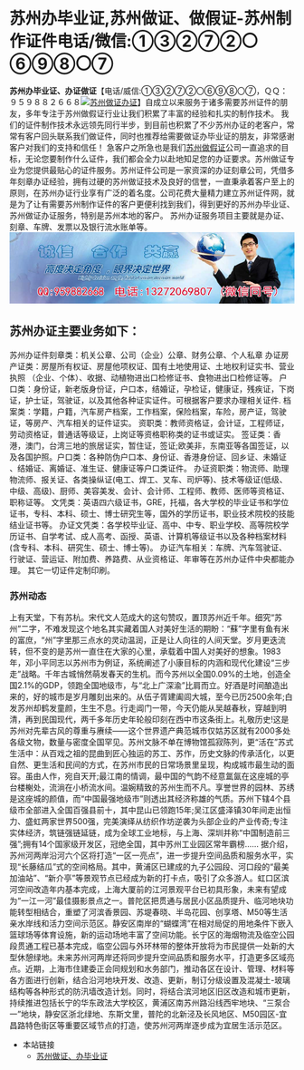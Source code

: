 # 苏州办毕业证,苏州做证、做假证-苏州制作证件电话/微信:①③②⑦②〇⑥⑨⑧〇⑦

**苏州办毕业证、办证做证**【电话/威信:①③②⑦②〇⑥⑨⑧〇⑦，ＱＱ：９５９８８２６６８[![苏州做证办证](https://wpa.qq.com/pa?p=2:959882668:41)](https://wpa.qq.com/msgrd?v=3&amp;uin=959882668&amp;site=qq&amp;menu=yes)】自成立以来服务于诸多需要苏州证件的朋友，多年专注于苏州做假证行业让我们积累了丰富的经验和扎实的制作技术。 我们的证件制作技术永远领先同行半步，到目前也积累了不少苏州办证的老客户，常常有客户回头联系我们做证件，同时也推荐给需要做证办毕业证的朋友，非常感谢客户对我们的支持和信任！ 急客户之所急也是我们[苏州做假证](http://szbjzs.github.io)公司一直追求的目标，无论您要制作什么证件，我们都会全力以赴地知足您的办证要求。苏州做证专业为您提供最贴心的证件服务。苏州证件公司是一家资深的办证刻章公司，凭借多年刻章办证经验，拥有过硬的苏州做证技术及良好的信誉，一直秉承着客户至上的原则，在苏州办证行业享有广泛的着名度。公司花费大量精力建立苏州证件网，就是为了让有需要苏州制作证件的客户更便利找到我们，得到更好的苏州办毕业证、苏州做证办证服务，特别是苏州本地的客户。 苏州办证服务项目主要就是办证、刻章、车牌、发票以及银行流水账单等。
![苏州办毕业证,苏州做证,苏州做假证,苏州证件服务](./132-2.jpg)
## 苏州办证主要业务如下：
苏州办证件刻章类：机关公章、公司（企业）公章、财务公章、个人私章
办证房产证类：房屋所有权证、房屋他项权证、国有土地使用证、土地权利证实书、营业执照 （企业、个体）、收据、动植物进出口检修证书、食物进出口检修证等。 
户口类：身份证，新老版身份证，户口本，结婚证，孕检证，健康证，残疾证，下岗证，护士证，驾驶证，以及其他各种证实证件。可根据客户要求办理相关证件.
档案类：学籍，户籍，汽车房产档案，工作档案，保险档案，车险，房产证，驾驶证，等房产、汽车相关的证件证实。 
资职类：教师资格证，会计证，工程师证，劳动资格证，普通话等级证，上岗证等资格职称类的证书或证实。 
签证类：香港，澳门，台湾三地的旅居证实，暂住证，签证;欧美非，东南亚等各国签证，以及各国护照。户口类：各种防伪户口本、身份证、香港身份证、回乡证、未婚证 、结婚证、离婚证、准生证、健康证等户口类证件。 
办证资职类：物流师、助理物流师、报关证、各类操纵证(电工、焊工、叉车、司炉等)、技术等级证(低级、中级、高级)、厨师、美容美发、会计、会计师、工程师、教师、医师等资格证、职称证等。 
文凭类：英语四六级证书，GRE，托福，各大学校的毕业证书和学位证书，专科、本科、硕士、博士研究生等，国外的学历证书，职业技术院校的技能结业证书等。 
办证文凭类：各学校毕业证、高中、中专、职业学校、高等院校学历证书、自学考试、成人高考、函授、英语、计算机等级证书以及各种档案材料(含专科、本科、研究生、硕士、博士等)。 
办证汽车相关：车牌、汽车驾驶证、行驶证、营运证、附加费、养路费、从业资格证、年审等在苏州办证件中央都能办理。
其它一切证件定制印刷。

### 苏州动态
上有天堂，下有苏杭。宋代文人范成大的这句赞叹，置顶苏州近千年。细究“苏州”二字，不难发现这个地名其实藏着国人对美好生活的期盼：“蘇”字里有鱼有米的富庶，“州”字里那三点水的灵动温润，正是让人向往的人间天堂。岁月更迭流转，但不变的是苏州一直住在大家的心里，承载着中国人对美好的想象。1983年，邓小平同志以苏州市为例证，系统阐述了小康目标的内涵和现代化建设“三步走”战略。千年古城悄然萌发春天的生机。而今苏州以全国0.09%的土地，创造全国2.1%的GDP，领跑全国地级市，与“北上广深渝”比肩而立。好酒是时间酿造出来的，好的城市是岁月雕刻出来的。从伍子胥建阖闾大城，至今已历2500余年;白发苏州却鹤发童颜，生生不息。行走阊门一带，今天仍能从吴越春秋，穿越到明清，再到民国现代，两千多年历史年轮般印刻在西中市这条街上。礼敬历史!这是苏州对先辈古风的尊重与赓续——这个世界遗产典范城市仅姑苏区就有2000多处各级文物，数量与密度全国罕见。苏州文脉不单在博物馆孤寂陈列，更“活在”苏式生活中：从百戏之祖的昆曲到匠心独运的苏工、苏作，历史文脉的传承活化，以更自然、更生活和民间的方式，在苏州市民的日常场景里呈现，构成城市最生动的面容。虽由人作，宛自天开;最江南的情调，最中国的气韵不经意氲氤在这座城的亭台楼榭处，流淌在小桥流水间。温婉精致的苏州生而不凡。享誉世界的园林、苏绣是这座城的颜值，而“中国最强地级市”则透出其经济称雄的气质。苏州下辖4个县级市全部进入全国百强县前十，其中昆山已领跑15年;吴江区盛泽镇30年间走出恒力、盛虹两家世界500强，完美演绎从纺织作坊逆袭为头部企业的产业传奇;专注实体经济，筑链强链延链，成为全球工业地标，与上海、深圳并称“中国制造前三强”;拥有14个国家级开发区，冠绝全国，其中苏州工业园区常年霸榜……
据介绍，苏州河两岸沿河六个区将打造“一区一亮点”，进一步提升空间品质和服务水平，实现“长藤结瓜”式的空间格局。其中，黄浦区已建成的九子公园段、河口段的“最美加油站”、“新介亭”等景观节点已经成为新的打卡点，吸引了众多游人。虹口区滨河空间改造年内基本完成，上海大厦前的江河景观平台已初具形象，未来有望成为“一江一河”最佳摄影景点之一。普陀区把贯通与居民小区品质提升、临河地块功能转型相结合，重塑了河滨香景园、苏堤春晓、半岛花园、创享塔、M50等生活亲水岸线和活力空间示范区。静安区南岸的“蝴蝶湾”在相对局促的用地条件下嵌入篮球场等体育设施，新的运动场地丰富了空间功能。长宁区的海烟物流及临空公园段贯通工程已基本完成，临空公园与外环林带的整体开放将为市民提供一处新的大型休憩绿地。未来苏州河两岸还将同步提升空间品质和服务水平，打造更多区域亮点。近期，上海市住建委正会同规划和水务部门，推动各区在设计、管理、材料等各方面进行创新，结合沿河地块开发、改造、更新，制订分级设置及混凝土-玻璃结构等各种形式的防汛墙改造计划。同时，将结合滨河地区旧区改造和城市更新，持续推进包括长宁的华东政法大学校区，黄浦区南苏州路沿线西牢地块、“三泵合一”地块，静安区浙北绿地、东斯文里，普陀的北新泾及长风地区、M50园区-宜昌路特色街区等重要区域节点的打造，使苏州河两岸逐步成为宜居生活示范区。

* 本站链接
  * [苏州做证、办毕业证](http://szbzsfw.github.io)
